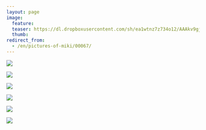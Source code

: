 ```yaml
---
layout: page
image:
  feature:
  teaser: https://dl.dropboxusercontent.com/sh/ea1wtnz7z734o12/AAAkv9gjvcLZ3R-uKA7sa7Cfa/mikin-kuvat/3/DS37983-245px.jpg
  thumb:
redirect_from:
  - /en/pictures-of-miki/00067/
---
```


[![](https://dl.dropboxusercontent.com/sh/ea1wtnz7z734o12/AABHwBXiu5EDiU5cLDF-T2EYa/mikin-kuvat/3/DS37938-800px.jpg)](https://dl.dropboxusercontent.com/sh/ea1wtnz7z734o12/AAAnjX5o089ZufdjjzdsWbnwa/mikin-kuvat/3/DS37938.jpg)

[![](https://dl.dropboxusercontent.com/sh/ea1wtnz7z734o12/AABLpnA7oV__3ON2g28Knjppa/mikin-kuvat/3/DS37983-800px.jpg)](https://dl.dropboxusercontent.com/sh/ea1wtnz7z734o12/AABQYggDdP0SIo-xaTdMb5N0a/mikin-kuvat/3/DS37983.jpg)

[![](https://dl.dropboxusercontent.com/sh/ea1wtnz7z734o12/AABezcY1MqKMP4XuUeeNvJfoa/mikin-kuvat/3/DS37984-800px.jpg)](https://dl.dropboxusercontent.com/sh/ea1wtnz7z734o12/AADlCDgNUN-G6Zw-Bo74Sskca/mikin-kuvat/3/DS37984.jpg)

[![](https://dl.dropboxusercontent.com/sh/ea1wtnz7z734o12/AAAF2cjwsbjko_l50lkXXXeja/mikin-kuvat/3/DS37966-800px.jpg)](https://dl.dropboxusercontent.com/sh/ea1wtnz7z734o12/AAAlDkkfS6P6Aw5F9hFsaKCFa/mikin-kuvat/3/DS37966.jpg)

[![](https://dl.dropboxusercontent.com/sh/ea1wtnz7z734o12/AACEF_cZQk9hx3EPQtRc_USaa/mikin-kuvat/3/DS37965-800px.jpg)](https://dl.dropboxusercontent.com/sh/ea1wtnz7z734o12/AADsCj4g4TZxm4S5YuzRO9kBa/mikin-kuvat/3/DS37965.jpg)

[![](https://dl.dropboxusercontent.com/sh/ea1wtnz7z734o12/AAADK5r7ovQz0Wxb6jKDLz-Ja/mikin-kuvat/3/DS37995-800px.jpg)](https://dl.dropboxusercontent.com/sh/ea1wtnz7z734o12/AACoszaGdWo5fFFb88-EWUIya/mikin-kuvat/3/DS37995.jpg)
